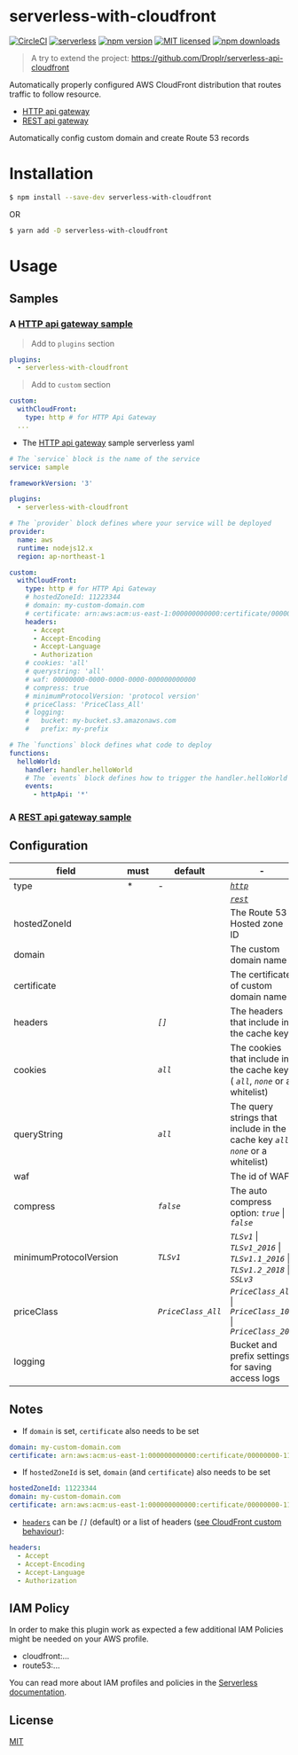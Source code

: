# serverless-with-cloudfront

[![CircleCI](https://dl.circleci.com/status-badge/img/gh/t2tx/serverless-with-cloudfront/tree/main.svg?style=shield)](https://dl.circleci.com/status-badge/redirect/gh/t2tx/serverless-with-cloudfront/tree/main)
[![serverless](http://public.serverless.com/badges/v3.svg)](http://www.serverless.com)
[![npm version](https://badge.fury.io/js/serverless-with-cloudfront.svg)](https://badge.fury.io/js/serverless-httpapi-cloudfront)
[![MIT licensed](https://img.shields.io/badge/license-MIT-blue.svg)](https://raw.githubusercontent.com/serverless-httpapi-cloudfront/master/LICENSE)
[![npm downloads](https://img.shields.io/npm/dt/serverless-with-cloudfront.svg?style=flat)](https://www.npmjs.com/package/serverless-httpapi-cloudfront)

> A try to extend the project: https://github.com/Droplr/serverless-api-cloudfront

Automatically properly configured AWS CloudFront distribution that routes traffic to follow resource.

- [HTTP api gateway][serverless-http-gateway]
- [REST api gateway][serverless-rest-gateway]

[serverless-http-gateway]: https://www.serverless.com/framework/docs/providers/aws/events/http-api
[serverless-rest-gateway]: https://www.serverless.com/framework/docs/providers/aws/events/apigateway

Automatically config custom domain and create Route 53 records

# Installation

```bash
$ npm install --save-dev serverless-with-cloudfront
```

OR

```bash
$ yarn add -D serverless-with-cloudfront
```

# Usage

## Samples

### A [HTTP api gateway sample](./sample/http-api/)

> Add to `plugins` section

```yaml
plugins:
  - serverless-with-cloudfront
```

> Add to `custom` section

```yaml
custom:
  withCloudFront:
    type: http # for HTTP Api Gateway
  ...
```

- The [HTTP api gateway][serverless-http-gateway] sample serverless yaml

```yaml
# The `service` block is the name of the service
service: sample

frameworkVersion: '3'

plugins:
  - serverless-with-cloudfront

# The `provider` block defines where your service will be deployed
provider:
  name: aws
  runtime: nodejs12.x
  region: ap-northeast-1

custom:
  withCloudFront:
    type: http # for HTTP Api Gateway
    # hostedZoneId: 11223344
    # domain: my-custom-domain.com
    # certificate: arn:aws:acm:us-east-1:000000000000:certificate/00000000-1111-2222-3333-444444444444
    headers:
      - Accept
      - Accept-Encoding
      - Accept-Language
      - Authorization
    # cookies: 'all'
    # querystring: 'all'
    # waf: 00000000-0000-0000-0000-000000000000
    # compress: true
    # minimumProtocolVersion: 'protocol version'
    # priceClass: 'PriceClass_All'
    # logging:
    #   bucket: my-bucket.s3.amazonaws.com
    #   prefix: my-prefix

# The `functions` block defines what code to deploy
functions:
  helloWorld:
    handler: handler.helloWorld
    # The `events` block defines how to trigger the handler.helloWorld code
    events:
      - httpApi: '*'
```

### A [REST api gateway sample](./sample/rest-api/)

## Configuration

| field                  | must | default            | -                                                                                 |
| ---------------------- | ---- | ------------------ | --------------------------------------------------------------------------------- |
| type                   | \*   | -                  | [_`http`_][serverless-http-gateway]                                               |
|                        |      |                    | [_`rest`_][serverless-rest-gateway]                                               |
| hostedZoneId           |      |                    | The Route 53 Hosted zone ID                                                       |
| domain                 |      |                    | The custom domain name                                                            |
| certificate            |      |                    | The certificate of custom domain name                                             |
| headers                |      | _`[]`_             | The headers that include in the cache key                                         |
| cookies                |      | _`all`_            | The cookies that include in the cache key ( _`all`_, _`none`_ or a whitelist)     |
| queryString            |      | _`all`_            | The query strings that include in the cache key _`all`_, _`none`_ or a whitelist) |
| waf                    |      |                    | The id of WAF                                                                     |
| compress               |      | _`false`_          | The auto compress option: _`true`_ \| _`false`_                                   |
| minimumProtocolVersion |      | _`TLSv1`_          | _`TLSv1`_ \| _`TLSv1_2016`_ \| _`TLSv1.1_2016`_ \| _`TLSv1.2_2018`_ \| _`SSLv3`_  |
| priceClass             |      | _`PriceClass_All`_ | _`PriceClass_All`_ \| _`PriceClass_100`_ \| _`PriceClass_200`_                    |
| logging                |      |                    | Bucket and prefix settings for saving access logs                                 |

## Notes

- If `domain` is set, `certificate` also needs to be set

```yaml
domain: my-custom-domain.com
certificate: arn:aws:acm:us-east-1:000000000000:certificate/00000000-1111-2222-3333-444444444444
```

- If `hostedZoneId` is set, `domain` (and `certificate`) also needs to be set

```yaml
hostedZoneId: 11223344
domain: my-custom-domain.com
certificate: arn:aws:acm:us-east-1:000000000000:certificate/00000000-1111-2222-3333-444444444444
```

- [`headers`][headers-default-cache] can be _`[]`_ (default) or a list of headers ([see CloudFront custom behaviour][headers-list]):

```yaml
headers:
  - Accept
  - Accept-Encoding
  - Accept-Language
  - Authorization
```

[headers-default-cache]: https://docs.aws.amazon.com/AWSCloudFormation/latest/UserGuide/aws-properties-cloudfront-distribution-defaultcachebehavior.html#cfn-cloudfront-distribution-defaultcachebehavior-forwardedvalues
[headers-list]: https://docs.aws.amazon.com/AmazonCloudFront/latest/DeveloperGuide/RequestAndResponseBehaviorCustomOrigin.html#request-custom-headers-behavior

## IAM Policy

In order to make this plugin work as expected a few additional IAM Policies might be needed on your AWS profile.

- cloudfront:...
- route53:...

You can read more about IAM profiles and policies in the [Serverless documentation](https://serverless.com/framework/docs/providers/aws/guide/credentials#creating-aws-access-keys).

## License

[MIT](LICENSE)
